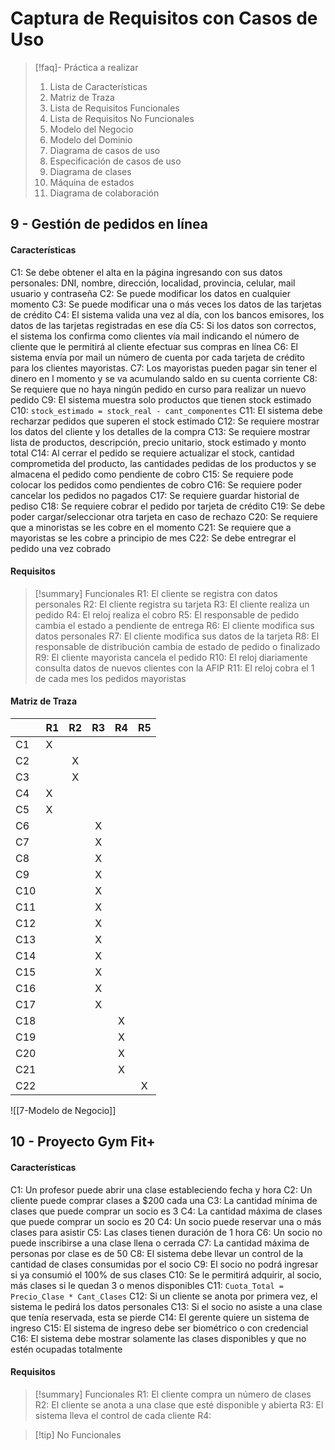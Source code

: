 # Captura de Requisitos con Casos de Uso
> [!faq]- Práctica a realizar
>  1. Lista de Características
>  2. Matriz de Traza
>  3. Lista de Requisitos Funcionales
>  4. Lista de Requisitos No Funcionales 
>  5. Modelo del Negocio 
>  6. Modelo del Dominio
>  7. Diagrama de casos de uso
>  8. Especificación de casos de uso
>  9. Diagrama de clases
>  10. Máquina de estados
>  11. Diagrama de colaboración
## 9 - Gestión de pedidos en línea
#### Características
C1: Se debe obtener el alta en la página ingresando con sus datos personales: DNI, nombre, dirección, localidad, provincia, celular, mail usuario y contraseña
C2: Se puede modificar los datos en cualquier momento
C3: Se puede modificar una o más veces los datos de las tarjetas de crédito
C4: El sistema valida una vez al día, con los bancos emisores, los datos de las tarjetas registradas en ese día
C5: Si los datos son correctos, el sistema los confirma como clientes vía mail indicando el número de cliente que le permitirá al cliente efectuar sus compras en línea
C6: El sistema envía por mail un número de cuenta por cada tarjeta de crédito para los clientes mayoristas.
C7: Los mayoristas pueden pagar sin tener el dinero en l momento y se va acumulando saldo en su cuenta corriente
C8: Se requiere que no haya ningún pedido en curso para realizar un nuevo pedido
C9: El sistema muestra solo productos que tienen stock estimado
C10: `stock_estimado = stock_real - cant_componentes`
C11: El sistema debe recharzar pedidos que superen el stock estimado
C12: Se requiere mostrar los datos del cliente y los detalles de la compra
C13: Se requiere mostrar lista de productos, descripción, precio unitario, stock estimado y monto total
C14: Al cerrar el pedido se requiere actualizar el stock, cantidad comprometida del producto, las cantidades pedidas de los productos y se almacena el pedido como pendiente de cobro
C15: Se requiere pode colocar los pedidos como pendientes de cobro
C16: Se requiere poder cancelar los pedidos no pagados
C17: Se requiere guardar historial de pediso
C18: Se requiere cobrar el pedido por tarjeta de crédito
C19: Se debe poder cargar/seleccionar otra tarjeta en caso de rechazo
C20: Se requiere que a minoristas se les cobre en el momento
C21: Se requiere que a mayoristas se les cobre a principio de mes
C22: Se debe entregrar el pedido una vez cobrado
#### Requisitos
> [!summary] Funcionales
> R1: El cliente se registra con datos personales
> R2: El cliente registra su tarjeta
> R3: El cliente realiza un pedido
> R4: El reloj realiza el cobro
> R5: El responsable de pedido cambia el estado a pendiente de entrega
> R6: El cliente modifica sus datos personales
> R7: El cliente modifica sus datos de la tarjeta
> R8: El responsable de distribución cambia de estado de pedido o finalizado
> R9: El cliente mayorista cancela el pedido
> R10: El reloj diariamente consulta datos de nuevos clientes con la AFIP
> R11: El reloj cobra el 1 de cada mes los pedidos mayoristas
#### Matriz de Traza

|     | R1  | R2  | R3  | R4  | R5  |
| :-- | :-- | :-: | :-: | :-: | :-: |
| C1  | X   |     |     |     |     |
| C2  |     |  X  |     |     |     |
| C3  |     |  X  |     |     |     |
| C4  | X   |     |     |     |     |
| C5  | X   |     |     |     |     |
| C6  |     |     |  X  |     |     |
| C7  |     |     |  X  |     |     |
| C8  |     |     |  X  |     |     |
| C9  |     |     |  X  |     |     |
| C10 |     |     |  X  |     |     |
| C11 |     |     |  X  |     |     |
| C12 |     |     |  X  |     |     |
| C13 |     |     |  X  |     |     |
| C14 |     |     |  X  |     |     |
| C15 |     |     |  X  |     |     |
| C16 |     |     |  X  |     |     |
| C17 |     |     |  X  |     |     |
| C18 |     |     |     |  X  |     |
| C19 |     |     |     |  X  |     |
| C20 |     |     |     |  X  |     |
| C21 |     |     |     |  X  |     |
| C22 |     |     |     |     |  X  |

![[7-Modelo de Negocio]]
## 10 - Proyecto Gym Fit+
#### Características
C1: Un profesor puede abrir una clase estableciendo fecha y hora
C2: Un cliente puede comprar clases a $200 cada una
C3: La cantidad mínima de clases que puede comprar un socio es 3
C4: La cantidad máxima de clases que puede comprar un socio es 20
C4: Un socio puede reservar una o más clases para asistir
C5: Las clases tienen duración de 1 hora
C6: Un socio no puede inscribirse a una clase llena o cerrada
C7: La cantidad máxima de personas por clase es de 50
C8: El sistema debe llevar un control de la cantidad de clases consumidas por el socio
C9: El socio no podrá ingresar si ya consumió el 100% de sus clases
C10: Se le permitirá adquirir, al socio, más clases si le quedan 3 o menos disponibles
C11: `Cuota_Total = Precio_Clase * Cant_Clases`
C12: Si un cliente se anota por primera vez, el sistema le pedirá los datos personales
C13: Si el socio no asiste a una clase que tenía reservada, esta se pierde
C14: El gerente quiere un sistema de ingreso
C15: El sistema de ingreso debe ser biométrico o con credencial
C16: El sistema debe mostrar solamente las clases disponibles y que no estén ocupadas totalmente
#### Requisitos
> [!summary] Funcionales
> R1: El cliente compra un número de clases
> R2: El cliente se anota a una clase que esté disponible y abierta
> R3: El sistema lleva el control de cada cliente
> R4: 


> [!tip] No Funcionales
